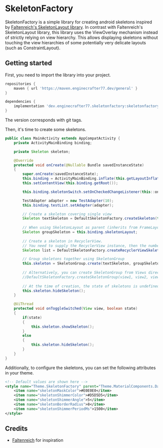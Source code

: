 # SkeletonFactory

SkeletonFactory is a simple library for creating android skeletons inspired by [Faltenreich's SkeletonLayout library](https://github.com/Faltenreich/SkeletonLayout).
In contrast with Faltenreich's SkeletonLayout library, this library uses the ViewOverlay mechanism instead of strictly relying on view hierarchy.
This allows displaying skeletons without touching the view hierarchies of some potentially very delicate layouts (such as ConstraintLayout).

## Getting started

First, you need to import the library into your project.
```groovy
repositories {
    maven { url 'https://maven.enginecrafter77.dev/general' }
}

dependencies {
    implementation 'dev.enginecrafter77.skeletonfactory:skeletonfactory:<version>'
}
```
The version corresponds with git tags.

Then, it's time to create some skeletons.
```java
public class MainActivity extends AppCompatActivity {
	private ActivityMainBinding binding;

	private Skeleton skeleton;

	@Override
	protected void onCreate(@Nullable Bundle savedInstanceState)
	{
		super.onCreate(savedInstanceState);
		this.binding = ActivityMainBinding.inflate(this.getLayoutInflater());
		this.setContentView(this.binding.getRoot());

		this.binding.skeletonSwitch.setOnCheckedChangeListener(this::onToggleSwitched);

		TestAdapter adapter = new TestAdapter(10);
		this.binding.testList.setAdapter(adapter);

		// Create a skeleton covering single view
		Skeleton textSkeleton = DefaultSkeletonFactory.createSkeleton(this.binding.textField);
		
		// When using SkeletonLayout as parent (inherits from FrameLayout), you can bind to that directly
		Skeleton groupSkeleton = this.binding.skeletonLayout;
		
		// Create a skeleton in RecyclerView.
        // You need to supply the RecyclerView instance, then the number of parameters, and the item layout resource followed by IDs of items you wish to become skeletons.
		Skeleton list = DefaultSkeletonFactory.createRecyclerViewSkeleton(this.binding.testList, 3, R.layout.test_item, R.id.icon, R.id.item_list);

		// Group skeletons together using SkeletonGroup
		this.skeleton = SkeletonGroup.create(textSkeleton, groupSkeleton, list);
		
		// Alternatively, you can create SkeletonGroup from Views directly (for convenience)
        //DefaultSkeletonFactory.createSkeletonGroup(view1, view2, view3, ...);
        
        // At the time of creation, the state of skeletons is undefined, so we explicitly hide them
		this.skeleton.hideSkeleton();
	}

	@UiThread
	protected void onToggleSwitched(View view, boolean state)
	{
		if(state)
		{
			this.skeleton.showSkeleton();
		}
		else
		{
			this.skeleton.hideSkeleton();
		}
	}
}
```

Additionally, to configure the skeletons, you can set the following attributes in your theme.
```xml
<!-- Default values are shown here -->
<style name="Theme.SkeletonFactory" parent="Theme.MaterialComponents.DayNight.DarkActionBar">
    <item name="skeletonMaskColor">#E0E0E0</item>
    <item name="skeletonShimmerColor">#D5D5D5</item>
    <item name="skeletonShimmerAngle">5</item>
    <item name="skeletonBorderRadius">8</item>
    <item name="skeletonShimmerPeriodMs">1500</item>
</style>
```

## Credits
 - [Faltenreich](https://github.com/Faltenreich) for inspiration